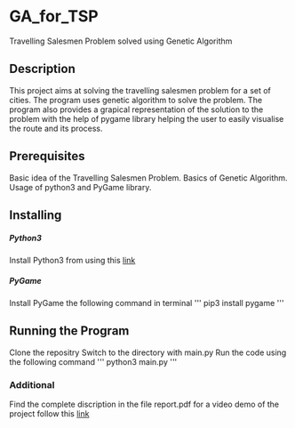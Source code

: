 # GA_for_TSP
Travelling Salesmen Problem solved using Genetic Algorithm

## Description
This project aims at solving the travelling salesmen problem for a set of cities. The program uses genetic algorithm to solve the problem. The program also provides a grapical representation of the solution to the problem with the help of pygame library helping the user to easily visualise the route and its process.

## Prerequisites
Basic idea of the Travelling Salesmen Problem.
Basics of Genetic Algorithm.
Usage of python3 and PyGame library.

## Installing
##### Python3
Install Python3 from using this [link](https://www.python.org/)
##### PyGame
Install PyGame the following command in terminal
'''
pip3 install pygame
'''

## Running the Program
Clone the repositry 
Switch to the directory with main.py
Run the code using the following command
'''
python3 main.py
'''

### Additional
Find the complete discription in the file report.pdf
for a video demo of the project follow this [link](https://drive.google.com/open-id=1VU_2L3DB9Y1chTrwwtWivjGQBDn_BuXb) 
